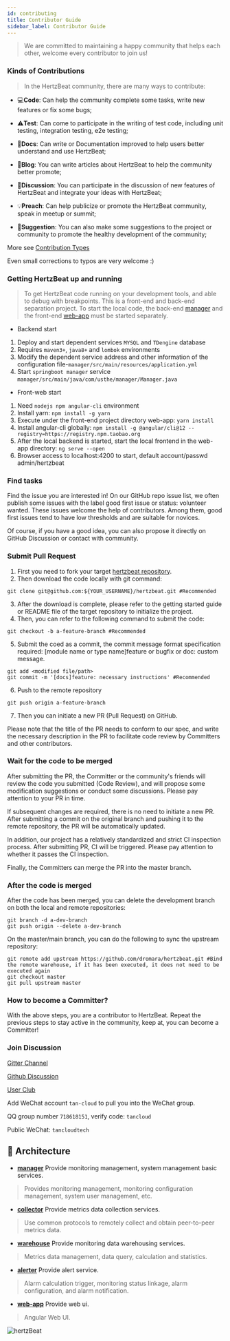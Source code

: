 ```yaml
---
id: contributing  
title: Contributor Guide    
sidebar_label: Contributor Guide    
---
```


> We are committed to maintaining a happy community that helps each other, welcome every contributor to join us!

### Kinds of Contributions

> In the HertzBeat community, there are many ways to contribute:

- 💻**Code**: Can help the community complete some tasks, write new features or fix some bugs;

- ⚠️**Test**: Can come to participate in the writing of test code, including unit testing, integration testing, e2e testing;

- 📖**Docs**: Can write or Documentation improved to help users better understand and use HertzBeat;

- 📝**Blog**: You can write articles about HertzBeat to help the community better promote;

- 🤔**Discussion**: You can participate in the discussion of new features of HertzBeat and integrate your ideas with HertzBeat;

- 💡**Preach**: Can help publicize or promote the HertzBeat community, speak in meetup or summit;

- 💬**Suggestion**: You can also make some suggestions to the project or community to promote the healthy development of the community;

More see [Contribution Types](https://allcontributors.org/docs/en/emoji-key)

Even small corrections to typos are very welcome :)

### Getting HertzBeat up and running

> To get HertzBeat code running on your development tools, and able to debug with breakpoints.
> This is a front-end and back-end separation project. To start the local code, the back-end [manager](https://github.com/dromara/hertzbeat/tree/master/manager) and the front-end [web-app](https://github.com/dromara/hertzbeat/tree/master/web-app) must be started separately.


- Backend start

1. Deploy and start dependent services `MYSQL` and `TDengine` database
2. Requires `maven3+`, `java8+` and `lombok` environments
3. Modify the dependent service address and other information of the configuration file-`manager/src/main/resources/application.yml`
4. Start `springboot manager` service `manager/src/main/java/com/usthe/manager/Manager.java`

- Front-web start

1. Need `nodejs npm angular-cli` environment
2. Install yarn: `npm install -g yarn`
3. Execute under the front-end project directory web-app: `yarn install`
5. Install angular-cli globally: `npm install -g @angular/cli@12 --registry=https://registry.npm.taobao.org`
6. After the local backend is started, start the local frontend in the web-app directory: `ng serve --open`
7. Browser access to localhost:4200 to start, default account/passwd admin/hertzbeat

### Find tasks

Find the issue you are interested in! On our GitHub repo issue list, we often publish some issues with the label good first issue or status: volunteer wanted.
These issues welcome the help of contributors. Among them, good first issues tend to have low thresholds and are suitable for novices.

Of course, if you have a good idea, you can also propose it directly on GitHub Discussion or contact with community.

### Submit Pull Request

1. First you need to fork your target [hertzbeat repository](https://github.com/dromara/hertzbeat).
2. Then download the code locally with git command:
```shell
git clone git@github.com:${YOUR_USERNAME}/hertzbeat.git #Recommended  
```
3. After the download is complete, please refer to the getting started guide or README file of the target repository to initialize the project.
4. Then, you can refer to the following command to submit the code:
```shell
git checkout -b a-feature-branch #Recommended  
```
5. Submit the coed as a commit, the commit message format specification required: [module name or type name]feature or bugfix or doc: custom message.
```shell
git add <modified file/path> 
git commit -m '[docs]feature: necessary instructions' #Recommended 
```
6. Push to the remote repository
```shell
git push origin a-feature-branch   
```
7. Then you can initiate a new PR (Pull Request) on GitHub.

Please note that the title of the PR needs to conform to our spec, and write the necessary description in the PR to facilitate code review by Committers and other contributors.

### Wait for the code to be merged

After submitting the PR, the Committer or the community's friends will review the code you submitted (Code Review), and will propose some modification suggestions or conduct some discussions. Please pay attention to your PR in time.

If subsequent changes are required, there is no need to initiate a new PR. After submitting a commit on the original branch and pushing it to the remote repository, the PR will be automatically updated.

In addition, our project has a relatively standardized and strict CI inspection process. After submitting PR, CI will be triggered. Please pay attention to whether it passes the CI inspection.

Finally, the Committers can merge the PR into the master branch.

### After the code is merged

After the code has been merged, you can delete the development branch on both the local and remote repositories:

```shell
git branch -d a-dev-branch
git push origin --delete a-dev-branch
```

On the master/main branch, you can do the following to sync the upstream repository:

```shell
git remote add upstream https://github.com/dromara/hertzbeat.git #Bind the remote warehouse, if it has been executed, it does not need to be executed again
git checkout master 
git pull upstream master
```

### How to become a Committer?

With the above steps, you are a contributor to HertzBeat. Repeat the previous steps to stay active in the community, keep at, you can become a Committer!

### Join Discussion

[Gitter Channel](https://gitter.im/hertzbeat/community)

[Github Discussion](https://github.com/usthe/hertzbeat/discussions)

[User Club](https://support.qq.com/products/379369)

Add WeChat account `tan-cloud` to pull you into the WeChat group.

QQ group number `718618151`, verify code: `tancloud`

Public WeChat: `tancloudtech`

## 🥐 Architecture

- **[manager](https://github.com/dromara/hertzbeat/tree/master/manager)** Provide monitoring management, system management basic services.
> Provides monitoring management, monitoring configuration management, system user management, etc.
- **[collector](https://github.com/dromara/hertzbeat/tree/master/collector)** Provide metrics data collection services.
> Use common protocols to remotely collect and obtain peer-to-peer metrics data.
- **[warehouse](https://github.com/dromara/hertzbeat/tree/master/warehouse)** Provide monitoring data warehousing services.
> Metrics data management, data query, calculation and statistics.
- **[alerter](https://github.com/dromara/hertzbeat/tree/master/alerter)** Provide alert service.
> Alarm calculation trigger, monitoring status linkage, alarm configuration, and alarm notification.
- **[web-app](https://github.com/dromara/hertzbeat/tree/master/web-app)** Provide web ui.
> Angular Web UI.

![hertzBeat](https://cdn.jsdelivr.net/gh/dromara/hertzbeat/home/static/img/docs/hertzbeat-stru-en.svg)   

